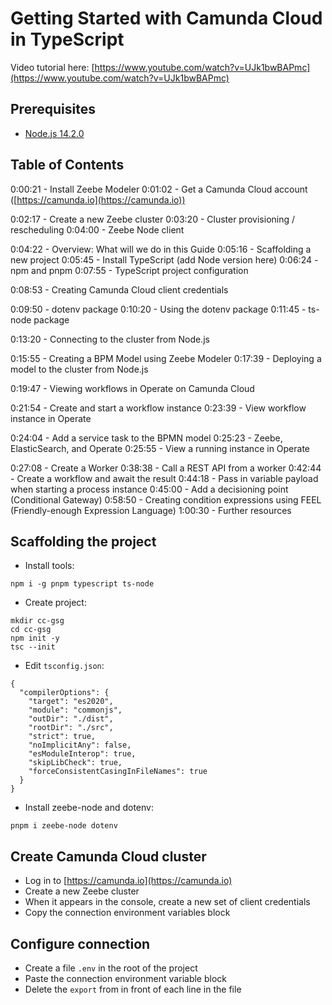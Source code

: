 # Getting Started with Camunda Cloud in TypeScript

Video tutorial here: [https://www.youtube.com/watch?v=UJk1bwBAPmc](https://www.youtube.com/watch?v=UJk1bwBAPmc)

## Prerequisites

* [Node.js 14.2.0](https://nodejs.org)

## Table of Contents

0:00:21 - Install Zeebe Modeler
0:01:02 - Get a Camunda Cloud account ([https://camunda.io](https://camunda.io))

0:02:17 - Create a new Zeebe cluster
0:03:20 - Cluster provisioning / rescheduling
0:04:00 - Zeebe Node client

0:04:22 - Overview: What will we do in this Guide
0:05:16 - Scaffolding a new project
0:05:45 - Install TypeScript (add Node version here)
0:06:24 - npm and pnpm
0:07:55 - TypeScript project configuration

0:08:53 - Creating Camunda Cloud client credentials

0:09:50 - dotenv package
0:10:20 - Using the dotenv package
0:11:45 - ts-node package

0:13:20 - Connecting to the cluster from Node.js

0:15:55 - Creating a BPM Model using Zeebe Modeler
0:17:39 - Deploying a model to the cluster from Node.js 

0:19:47 - Viewing workflows in Operate on Camunda Cloud

0:21:54 - Create and start a workflow instance
0:23:39 - View workflow instance in Operate

0:24:04 - Add a service task to the BPMN model 
0:25:23 - Zeebe, ElasticSearch, and Operate
0:25:55 - View a running instance in Operate

0:27:08 - Create a Worker
0:38:38 - Call a REST API from a worker
0:42:44 - Create a workflow and await the result
0:44:18 - Pass in variable payload when starting a process instance
0:45:00 - Add a decisioning point (Conditional Gateway)
0:58:50 - Creating condition expressions using FEEL (Friendly-enough Expression Language)
1:00:30 - Further resources

## Scaffolding the project

* Install tools:

```
npm i -g pnpm typescript ts-node
```

* Create project:

```
mkdir cc-gsg
cd cc-gsg
npm init -y
tsc --init
```

* Edit `tsconfig.json`:

```
{
  "compilerOptions": {
    "target": "es2020",
    "module": "commonjs",
    "outDir": "./dist",
    "rootDir": "./src",
    "strict": true,
    "noImplicitAny": false,
    "esModuleInterop": true,
    "skipLibCheck": true,
    "forceConsistentCasingInFileNames": true
  }
}
```

* Install zeebe-node and dotenv:

```
pnpm i zeebe-node dotenv
```

## Create Camunda Cloud cluster

* Log in to [https://camunda.io](https://camunda.io)
* Create a new Zeebe cluster 
* When it appears in the console, create a new set of client credentials 
* Copy the connection environment variables block

## Configure connection

* Create a file `.env` in the root of the project
* Paste the connection environment variable block 
* Delete the `export` from in front of each line in the file

